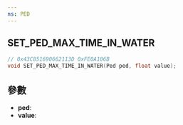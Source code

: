 ```yaml
---
ns: PED
---
```

## SET_PED_MAX_TIME_IN_WATER

```c
// 0x43C851690662113D 0xFE0A106B
void SET_PED_MAX_TIME_IN_WATER(Ped ped, float value);
```


## 參數
* **ped**: 
* **value**: 

